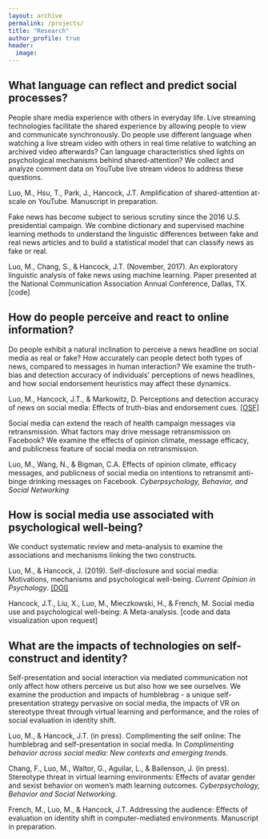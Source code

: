 ```yaml
---
layout: archive
permalink: /projects/
title: "Research"
author_profile: true
header:
  image:
---
```



## What language can reflect and predict social processes?

People share media experience with others in everyday life. Live streaming technologies facilitate the shared experience by allowing people to view and communicate synchronously. Do people use different language when watching a live stream video with others in real time relative to watching an archived video afterwards? Can language characteristics shed lights on psychological mechanisms behind shared-attention? We collect and analyze comment data on YouTube live stream videos to address these questions.

Luo, M., Hsu, T., Park, J., Hancock, J.T. Amplification of shared-attention at-scale on YouTube. Manuscript in preparation.

Fake news has become subject to serious scrutiny since the 2016 U.S. presidential campaign. We combine dictionary and supervised machine learning methods to understand the linguistic differences between fake and real news articles and to build a statistical model that can classify news as fake or real.

Luo, M., Chang, S., & Hancock, J.T. (November, 2017). An exploratory linguistic analysis of fake news using machine learning. Paper presented at the National Communication Association Annual Conference, Dallas, TX. [code]


## How do people perceive and react to online information?

Do people exhibit a natural inclination to perceive a news headline on social media as real or fake? How accurately can people detect both types of news, compared to messages in human interaction? We examine the truth-bias and detection accuracy of individuals' perceptions of news headlines, and how social endorsement heuristics may affect these dynamics.


Luo, M., Hancock, J.T., & Markowitz, D. Perceptions and detection accuracy of news on social media: Effects of truth-bias and endorsement cues. [[OSF]](https://osf.io/98mz3/?view_only=ce5be533cd9149ed88692b9fbef1c4c4)


Social media can extend the reach of health campaign messages via retransmission. What factors may drive message retransmission on Facebook? We examine the effects of opinion climate, message efficacy, and publicness feature of social media on retransmission.


Luo, M., Wang, N., & Bigman, C.A. Effects of opinion climate, efficacy messages, and publicness of social media on intentions to retransmit anti-binge drinking messages on Facebook. *Cyberpsychology, Behavior, and Social Networking*


## How is social media use associated with psychological well-being?

We conduct systematic review and meta-analysis to examine the associations and mechanisms linking the two constructs.

Luo, M., & Hancock, J. (2019). Self-disclosure and social media: Motivations, mechanisms and psychological well-being. *Current Opinion in Psychology*. [[DOI]](https://doi.org/10.1016/j.copsyc.2019.08.019)


Hancock, J.T., Liu, X., Luo, M., Mieczkowski, H., & French, M. Social media use and psychological well-being: A Meta-analysis. [code and data visualization upon request]


## What are the impacts of technologies on self-construct and identity?

Self-presentation and social interaction via mediated communication not only affect how others perceive us but also how we see ourselves. We examine the production and impacts of humblebrag - a unique self-presentation strategy pervasive on social media, the impacts of VR on stereotype threat through virtual learning and performance, and the roles of social evaluation in identity shift.  

Luo, M., & Hancock, J.T. (in press). Complimenting the self online: The humblebrag and self-presentation in social media. In *Complimenting behavior across social media: New contexts and emerging trends*.


Chang, F., Luo, M., Waltor, G., Aguilar, L., & Bailenson, J. (in press). Stereotype threat in virtual learning environments: Effects of avatar gender and sexist behavior on women’s math learning outcomes. *Cyberpsychology, Behavior and Social Networking*.


French, M., Luo, M., & Hancock, J.T. Addressing the audience: Effects of evaluation on identity shift in computer-mediated environments. Manuscript in preparation. 

